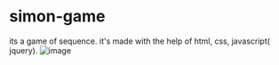 # simon-game
its a game of sequence. it's made with the help of html, css, javascript( jquery).
![image](https://user-images.githubusercontent.com/103870786/212724525-c0355b26-d712-4429-ab33-633871517d1d.png)
